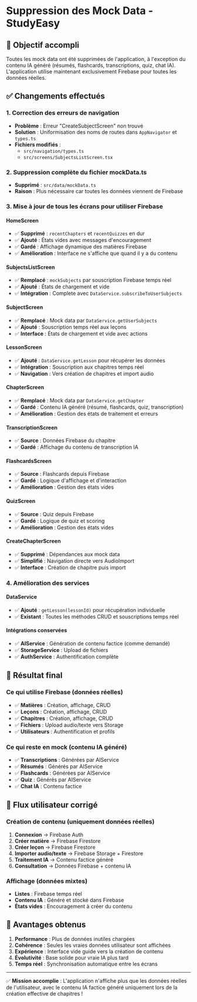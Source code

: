 # Suppression des Mock Data - StudyEasy

## 🎯 Objectif accompli

Toutes les mock data ont été supprimées de l'application, à l'exception du contenu IA généré (résumés, flashcards, transcriptions, quiz, chat IA). L'application utilise maintenant exclusivement Firebase pour toutes les données réelles.

## ✅ Changements effectués

### 1. Correction des erreurs de navigation
- **Problème** : Erreur "CreateSubjectScreen" non trouvé
- **Solution** : Uniformisation des noms de routes dans `AppNavigator` et `types.ts`
- **Fichiers modifiés** :
  - `src/navigation/types.ts`
  - `src/screens/SubjectsListScreen.tsx`

### 2. Suppression complète du fichier mockData.ts
- **Supprimé** : `src/data/mockData.ts`
- **Raison** : Plus nécessaire car toutes les données viennent de Firebase

### 3. Mise à jour de tous les écrans pour utiliser Firebase

#### HomeScreen
- ✅ **Supprimé** : `recentChapters` et `recentQuizzes` en dur
- ✅ **Ajouté** : États vides avec messages d'encouragement
- ✅ **Gardé** : Affichage dynamique des matières Firebase
- ✅ **Amélioration** : Interface ne s'affiche que quand il y a du contenu

#### SubjectsListScreen
- ✅ **Remplacé** : `mockSubjects` par souscription Firebase temps réel
- ✅ **Ajouté** : États de chargement et vide
- ✅ **Intégration** : Complete avec `DataService.subscribeToUserSubjects`

#### SubjectScreen
- ✅ **Remplacé** : Mock data par `DataService.getUserSubjects`
- ✅ **Ajouté** : Souscription temps réel aux leçons
- ✅ **Interface** : États de chargement et vide avec actions

#### LessonScreen
- ✅ **Ajouté** : `DataService.getLesson` pour récupérer les données
- ✅ **Intégration** : Souscription aux chapitres temps réel
- ✅ **Navigation** : Vers création de chapitres et import audio

#### ChapterScreen
- ✅ **Remplacé** : Mock data par `DataService.getChapter`
- ✅ **Gardé** : Contenu IA généré (résumé, flashcards, quiz, transcription)
- ✅ **Amélioration** : Gestion des états de traitement et erreurs

#### TranscriptionScreen
- ✅ **Source** : Données Firebase du chapitre
- ✅ **Gardé** : Affichage du contenu de transcription IA

#### FlashcardsScreen
- ✅ **Source** : Flashcards depuis Firebase
- ✅ **Gardé** : Logique d'affichage et d'interaction
- ✅ **Amélioration** : Gestion des états vides

#### QuizScreen
- ✅ **Source** : Quiz depuis Firebase
- ✅ **Gardé** : Logique de quiz et scoring
- ✅ **Amélioration** : Gestion des états vides

#### CreateChapterScreen
- ✅ **Supprimé** : Dépendances aux mock data
- ✅ **Simplifié** : Navigation directe vers AudioImport
- ✅ **Interface** : Création de chapitre puis import

### 4. Amélioration des services

#### DataService
- ✅ **Ajouté** : `getLesson(lessonId)` pour récupération individuelle
- ✅ **Existant** : Toutes les méthodes CRUD et souscriptions temps réel

#### Intégrations conservées
- ✅ **AIService** : Génération de contenu factice (comme demandé)
- ✅ **StorageService** : Upload de fichiers
- ✅ **AuthService** : Authentification complète

## 🎯 Résultat final

### Ce qui utilise Firebase (données réelles)
- ✅ **Matières** : Création, affichage, CRUD
- ✅ **Leçons** : Création, affichage, CRUD
- ✅ **Chapitres** : Création, affichage, CRUD
- ✅ **Fichiers** : Upload audio/texte vers Storage
- ✅ **Utilisateurs** : Authentification et profils

### Ce qui reste en mock (contenu IA généré)
- ✅ **Transcriptions** : Générées par AIService
- ✅ **Résumés** : Générés par AIService
- ✅ **Flashcards** : Générées par AIService
- ✅ **Quiz** : Générés par AIService
- ✅ **Chat IA** : Contenu factice

## 🔄 Flux utilisateur corrigé

### Création de contenu (uniquement données réelles)
1. **Connexion** → Firebase Auth
2. **Créer matière** → Firebase Firestore
3. **Créer leçon** → Firebase Firestore
4. **Importer audio/texte** → Firebase Storage + Firestore
5. **Traitement IA** → Contenu factice généré
6. **Consultation** → Données Firebase + contenu IA

### Affichage (données mixtes)
- **Listes** : Firebase temps réel
- **Contenu IA** : Généré et stocké dans Firebase
- **États vides** : Encouragement à créer du contenu

## 🚀 Avantages obtenus

1. **Performance** : Plus de données inutiles chargées
2. **Cohérence** : Seules les vraies données utilisateur sont affichées
3. **Expérience** : Interface vide guide vers la création de contenu
4. **Évolutivité** : Base solide pour vraie IA plus tard
5. **Temps réel** : Synchronisation automatique entre les écrans

---

✅ **Mission accomplie** : L'application n'affiche plus que les données réelles de l'utilisateur, avec le contenu IA factice généré uniquement lors de la création effective de chapitres !
